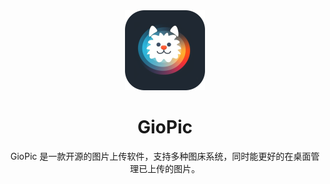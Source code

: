 <div align="center">
<img src="./public/logo.png" width="128" />

<h1>GioPic</h1>

GioPic 是一款开源的图片上传软件，支持多种图床系统，同时能更好的在桌面管理已上传的图片。<br/>

</div>
